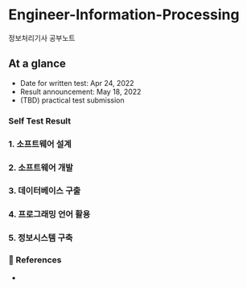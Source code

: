 # Engineer-Information-Processing
정보처리기사 공부노트

## At a glance
- Date for written test: Apr 24, 2022
- Result announcement: May 18, 2022 
- (TBD) practical test submission

### Self Test Result



### 1. 소프트웨어 설계 



### 2. 소프트웨어 개발 


### 3. 데이터베이스 구출

### 4. 프로그래밍 언어 활용

### 5. 정보시스템 구축 



### 🔗 References
- 
